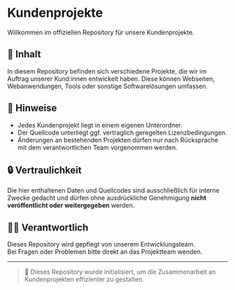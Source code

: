 # Kundenprojekte

Willkommen im offiziellen Repository für unsere Kundenprojekte.

## 📂 Inhalt

In diesem Repository befinden sich verschiedene Projekte, die wir im Auftrag unserer Kund:innen entwickelt haben. Diese können Webseiten, Webanwendungen, Tools oder sonstige Softwarelösungen umfassen.

## 📌 Hinweise

- Jedes Kundenprojekt liegt in einem eigenen Unterordner.
- Der Quellcode unterliegt ggf. vertraglich geregelten Lizenzbedingungen.
- Änderungen an bestehenden Projekten dürfen nur nach Rücksprache mit dem verantwortlichen Team vorgenommen werden.

## 🔒 Vertraulichkeit

Die hier enthaltenen Daten und Quellcodes sind ausschließlich für interne Zwecke gedacht und dürfen ohne ausdrückliche Genehmigung **nicht veröffentlicht oder weitergegeben** werden.

## 🧑‍💻 Verantwortlich

Dieses Repository wird gepflegt von unserem Entwicklungsteam.  
Bei Fragen oder Problemen bitte direkt an das Projektteam wenden.

---

> 🔧 Dieses Repository wurde initialisiert, um die Zusammenarbeit an Kundenprojekten effizienter zu gestalten.
